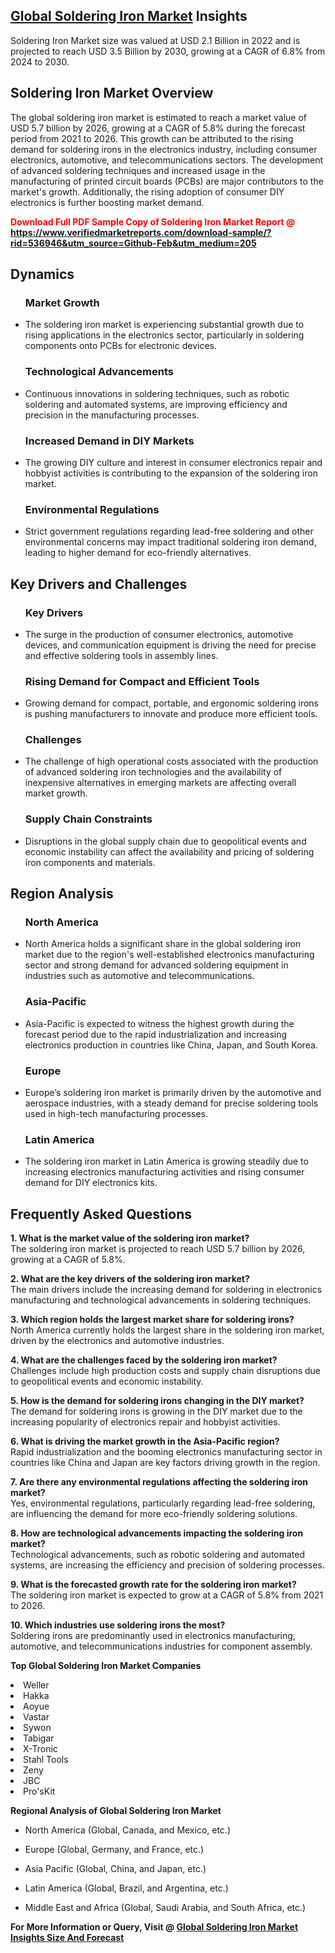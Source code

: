 <h2><a href="https://www.verifiedmarketreports.com/download-sample/?rid=536946&amp;utm_source=Github&amp;utm_medium=205" target="_blank">Global Soldering Iron Market</a> Insights</h2><p>Soldering Iron Market size was valued at USD 2.1 Billion in 2022 and is projected to reach USD 3.5 Billion by 2030, growing at a CAGR of 6.8% from 2024 to 2030.</p><p><h2>Soldering Iron Market Overview</h2> <p>The global soldering iron market is estimated to reach a market value of USD 5.7 billion by 2026, growing at a CAGR of 5.8% during the forecast period from 2021 to 2026. This growth can be attributed to the rising demand for soldering irons in the electronics industry, including consumer electronics, automotive, and telecommunications sectors. The development of advanced soldering techniques and increased usage in the manufacturing of printed circuit boards (PCBs) are major contributors to the market's growth. Additionally, the rising adoption of consumer DIY electronics is further boosting market demand.</p> <p><b><p><span class=""><span style="color: #ff0000;"><strong>Download Full PDF Sample Copy of Soldering Iron Market Report</strong> @ </span><a href="https://www.verifiedmarketreports.com/download-sample/?rid=536946&amp;utm_source=Github-Feb&amp;utm_medium=205" target="_blank">https://www.verifiedmarketreports.com/download-sample/?rid=536946&amp;utm_source=Github-Feb&amp;utm_medium=205</a></span></p></b></p> <h2>Dynamics</h2> <ul> <h3>Market Growth</h3> <li>The soldering iron market is experiencing substantial growth due to rising applications in the electronics sector, particularly in soldering components onto PCBs for electronic devices.</li> <h3>Technological Advancements</h3> <li>Continuous innovations in soldering techniques, such as robotic soldering and automated systems, are improving efficiency and precision in the manufacturing processes.</li> <h3>Increased Demand in DIY Markets</h3> <li>The growing DIY culture and interest in consumer electronics repair and hobbyist activities is contributing to the expansion of the soldering iron market.</li> <h3>Environmental Regulations</h3> <li>Strict government regulations regarding lead-free soldering and other environmental concerns may impact traditional soldering iron demand, leading to higher demand for eco-friendly alternatives.</li> </ul> <h2>Key Drivers and Challenges</h2> <ul> <h3>Key Drivers</h3> <li>The surge in the production of consumer electronics, automotive devices, and communication equipment is driving the need for precise and effective soldering tools in assembly lines.</li> <h3>Rising Demand for Compact and Efficient Tools</h3> <li>Growing demand for compact, portable, and ergonomic soldering irons is pushing manufacturers to innovate and produce more efficient tools.</li> <h3>Challenges</h3> <li>The challenge of high operational costs associated with the production of advanced soldering iron technologies and the availability of inexpensive alternatives in emerging markets are affecting overall market growth.</li> <h3>Supply Chain Constraints</h3> <li>Disruptions in the global supply chain due to geopolitical events and economic instability can affect the availability and pricing of soldering iron components and materials.</li> </ul> <h2>Region Analysis</h2> <ul> <h3>North America</h3> <li>North America holds a significant share in the global soldering iron market due to the region's well-established electronics manufacturing sector and strong demand for advanced soldering equipment in industries such as automotive and telecommunications.</li> <h3>Asia-Pacific</h3> <li>Asia-Pacific is expected to witness the highest growth during the forecast period due to the rapid industrialization and increasing electronics production in countries like China, Japan, and South Korea.</li> <h3>Europe</h3> <li>Europe’s soldering iron market is primarily driven by the automotive and aerospace industries, with a steady demand for precise soldering tools used in high-tech manufacturing processes.</li> <h3>Latin America</h3> <li>The soldering iron market in Latin America is growing steadily due to increasing electronics manufacturing activities and rising consumer demand for DIY electronics kits.</li> </ul> <h2>Frequently Asked Questions</h2> <p><b>1. What is the market value of the soldering iron market?</b><br> The soldering iron market is projected to reach USD 5.7 billion by 2026, growing at a CAGR of 5.8%.</p> <p><b>2. What are the key drivers of the soldering iron market?</b><br> The main drivers include the increasing demand for soldering in electronics manufacturing and technological advancements in soldering techniques.</p> <p><b>3. Which region holds the largest market share for soldering irons?</b><br> North America currently holds the largest share in the soldering iron market, driven by the electronics and automotive industries.</p> <p><b>4. What are the challenges faced by the soldering iron market?</b><br> Challenges include high production costs and supply chain disruptions due to geopolitical events and economic instability.</p> <p><b>5. How is the demand for soldering irons changing in the DIY market?</b><br> The demand for soldering irons is growing in the DIY market due to the increasing popularity of electronics repair and hobbyist activities.</p> <p><b>6. What is driving the market growth in the Asia-Pacific region?</b><br> Rapid industrialization and the booming electronics manufacturing sector in countries like China and Japan are key factors driving growth in the region.</p> <p><b>7. Are there any environmental regulations affecting the soldering iron market?</b><br> Yes, environmental regulations, particularly regarding lead-free soldering, are influencing the demand for more eco-friendly soldering solutions.</p> <p><b>8. How are technological advancements impacting the soldering iron market?</b><br> Technological advancements, such as robotic soldering and automated systems, are increasing the efficiency and precision of soldering processes.</p> <p><b>9. What is the forecasted growth rate for the soldering iron market?</b><br> The soldering iron market is expected to grow at a CAGR of 5.8% from 2021 to 2026.</p> <p><b>10. Which industries use soldering irons the most?</b><br> Soldering irons are predominantly used in electronics manufacturing, automotive, and telecommunications industries for component assembly.</p> </p><p><strong>Top Global Soldering Iron Market Companies</strong></p><div data-test-id=""><p><li>Weller</li><li> Hakka</li><li> Aoyue</li><li> Vastar</li><li> Sywon</li><li> Tabigar</li><li> X-Tronic</li><li> Stahl Tools</li><li> Zeny</li><li> JBC</li><li> Pro'sKit</li></p><div><strong>Regional Analysis of&nbsp;Global Soldering Iron Market</strong></div><ul><li dir="ltr"><p dir="ltr">North America&nbsp;(Global, Canada, and Mexico, etc.)</p></li><li dir="ltr"><p dir="ltr">Europe (Global, Germany, and France, etc.)</p></li><li dir="ltr"><p dir="ltr">Asia Pacific&nbsp;(Global, China, and Japan, etc.)</p></li><li dir="ltr"><p dir="ltr">Latin America&nbsp;(Global, Brazil, and Argentina, etc.)</p></li><li dir="ltr">Middle East and Africa&nbsp;(Global, Saudi Arabia, and South Africa, etc.)</li></ul><p><strong>For More Information or Query, Visit @&nbsp;</strong><strong><a href="https://www.verifiedmarketreports.com/product/soldering-iron-market-size-and-forecast/?utm_source=Github&amp;utm_medium=205" target="_blank">Global Soldering Iron Market Insights Size And Forecast</a></strong></p></div>
